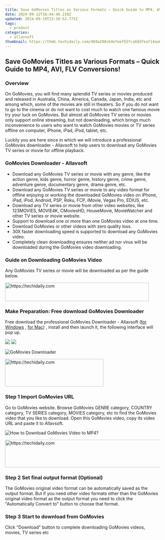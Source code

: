 ```yaml
---
title: Save GoMovies Titles as Various Formats – Quick Guide to MP4, AVI, FLV Conversions!
date: 2024-09-12T16:44:46.218Z
updated: 2024-09-19T23:10:52.775Z
tags:
  - product
categories:
  - allavsoft
thumbnail: https://thmb.techidaily.com/d04a298cb4efeef55fca68d7eaf14aa0f3c43f69fcef497082e91bf17afd4582.jpg
---
```


## Save GoMovies Titles as Various Formats – Quick Guide to MP4, AVI, FLV Conversions!

### Overview

On GoMovies, you will find many splendid TV series or movies produced and released in Australia, China, America, Canada, Japan, India, etc and among which, some of the movies are still in theaters. So if you do not want to go to the cinema or do not want to cost much to watch one famous movie try your luck on GoMovies. But almost all GoMovies TV series or movies only support online streaming, but not downloading, which brings much inconvenience to users who want to watch GoMovies movies or TV series offline on computer, iPhone, iPad, iPod, tablet, etc.

Luckily you are here since in which we will introduce a professional GoMovies downloader - Allavsoft to help users to download any GoMovies TV series or movie for offline playback.

### GoMovies Downloader - Allavsoft

* Download any GoMovies TV series or movie with any genre, like the action genre, kids genre, horror genre, history genre, crime genre, adventure genre, documentary genre, drama genre, etc.
* Download any GoMovies TV series or movie to any video format for offline enjoying or working the downloaded GoMovies video on iPhone, iPad, iPod, Android, PSP, Roku, FCP, iMovie, Vegas Pro, EDIUS, etc.
* Download any TV series or movie from other video websites, like 123MOVIES, MOVIE4K, CMoviesHD, HouseMovie, MovieWatcher and other TV series or movie website.
* Support to download one or more than one GoMovies video at one time.
* Download GoMovies or other videos with zero quality loss.
* 30X faster downloading speed is supported to download any GoMovies video.
* Completely clean downloading ensures neither ad nor virus will be downloaded during the GoMovies video downloading.

### Guide on Downloading GoMovies Video

Any GoMovies TV series or movie will be downloaded as per the guide below.

<!-- affiliate ads begin -->
<a href="https://aligracehair.sjv.io/c/5597632/2135374/19272" target="_top" id="2135374">
  <img src="//a.impactradius-go.com/display-ad/19272-2135374" border="0" alt="https://techidaily.com" width="468" height="60"/>
</a>
<img height="0" width="0" src="https://aligracehair.sjv.io/i/5597632/2135374/19272" style="position:absolute;visibility:hidden;" border="0" />
<!-- affiliate ads end -->

### Make Preparation: Free download GoMovies Downloader

Free download the professional GoMovies Downloader - Allavsoft ([for Windows](https://tools.techidaily.com/allavsoft/products/) , [for Mac](https://tools.techidaily.com/allavsoft/products/)) , install and then launch it, the following interface will pop up.

[![](https://www.allavsoft.com/how-to/../images/how-to/free-download-win.jpg)](https://tools.techidaily.com/allavsoft/products/) [![](https://www.allavsoft.com/how-to/../images/how-to/free-download-mac.jpg)](https://tools.techidaily.com/allavsoft/products/)

![GoMovies Downloader](https://www.allavsoft.com/how-to/../images/allavsoft/screen-shot-600.jpg)

<!-- affiliate ads begin -->
<a href="https://aligracehair.sjv.io/c/5597632/2135371/19272" target="_top" id="2135371">
  <img src="//a.impactradius-go.com/display-ad/19272-2135371" border="0" alt="https://techidaily.com" width="320" height="90"/>
</a>
<img height="0" width="0" src="https://aligracehair.sjv.io/i/5597632/2135371/19272" style="position:absolute;visibility:hidden;" border="0" />
<!-- affiliate ads end -->

### Step 1 Import GoMovies URL

Go to GoMovies website. Browse GoMovies GENRE category, COUNTRY category, TV SERIES category, MOVIES category, etc to find the GoMovies video that you like to download. Open this GoMovies video, copy its video URL and paste it to Allavsoft.

![How to Download GoMovies Video to MP4?](https://www.allavsoft.com/how-to/../images/how-to/download-rtmp-video/download-rtmp-video.jpg)

<!-- affiliate ads begin -->
<a href="https://appsumo.8odi.net/c/5597632/2151883/7443" target="_top" id="2151883">
  <img src="//a.impactradius-go.com/display-ad/7443-2151883" border="0" alt="https://techidaily.com" width="728" height="90"/>
</a>
<img height="0" width="0" src="https://appsumo.8odi.net/i/5597632/2151883/7443" style="position:absolute;visibility:hidden;" border="0" />
<!-- affiliate ads end -->

### Step 2 Set final output format (Optional)

The GoMovies original video format can be automatically saved as the output format. But if you need other video formats other than the GoMovies original video format as the output format you need to click the "Automatically Convert to" button to choose that format.

### Step 3 Start to download from GoMovies

Click "Download" button to complete downloading GoMovies videos, movies, TV series etc

<ins class="adsbygoogle"
     style="display:block"
     data-ad-format="autorelaxed"
     data-ad-client="ca-pub-7571918770474297"
     data-ad-slot="1223367746"></ins>

<ins class="adsbygoogle"
     style="display:block"
     data-ad-client="ca-pub-7571918770474297"
     data-ad-slot="8358498916"
     data-ad-format="auto"
     data-full-width-responsive="true"></ins>
